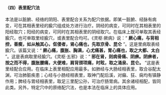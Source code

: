 #### （四）表里配穴法  

本法是以脏腑、经络的阴阳、表里配合关系为配穴依据。即某一脏腑、经脉有病变，可在其相表里经的腧穴组成处方进行治疗。阴经的病变，可同时在其相表里的阳经取穴；阳经的病变，可同时在其相表里的阴经取穴。在临床上既可单取其表经腧穴，也可单取里经腧穴，或表里配合均可。《灵枢·厥病》说：“ **厥心痛，与背相控，善瘈，如从触其心，伛偻者，肾心痛也，先取京骨、昆仑** ”。这是里病取表经腧穴。该篇又说：“ **厥心痛，腹胀、胸满，心尤痛甚，胃心痛也，取之大都、太白** ”。这是表病取里经腧穴。《灵枢·五邪》说：“ **邪在肾，则病骨痛、阴痹。阴痹者，按之而不得，腹胀腰痛，大便难，肩背颈项痛，时眩，取之涌泉、昆仑。** ”这是表里经配合应用。在临床上表里相配应用最多。如肺经与大肠经相表里，取合谷配太渊，可治肺脏疾患；心经与小肠经相表里，取神门配后溪，对癲、狂、痫均有镇静作用；脾经与胃经相表里，取足三里配公孙，可治疗肠胃病。其余诸经相配，皆同此类。另外，特定穴中的原络配穴法，也是本法在临床上的具体应用。
